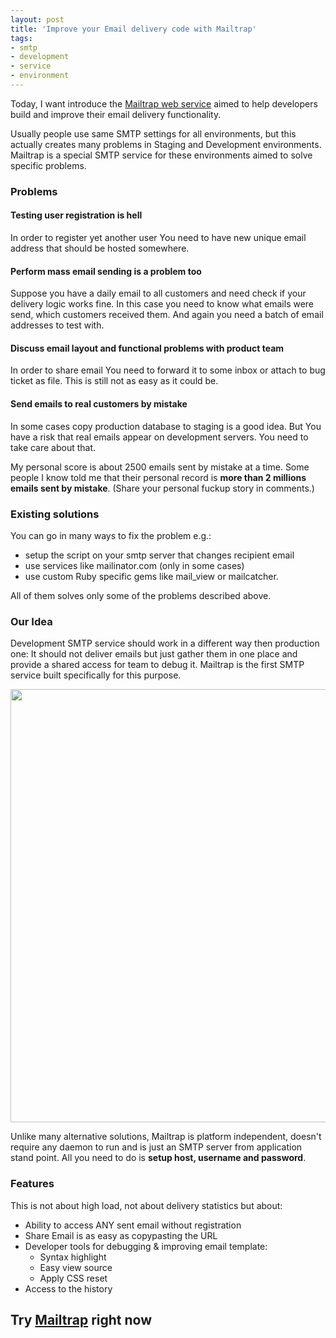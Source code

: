 ```yaml
--- 
layout: post
title: 'Improve your Email delivery code with Mailtrap'
tags: 
- smtp
- development
- service
- environment
---
```


Today, I want introduce the <a href="http://mailtrap.io">Mailtrap web service</a> aimed to help developers build and improve their email delivery functionality. 

Usually people use same SMTP settings for all environments, but this actually creates many problems in Staging and Development environments. Mailtrap is a special SMTP service for these environments aimed to solve specific problems.
<!--more-->

### Problems 


#### Testing user registration is hell

In order to register yet another user You need to have new unique email address that should be hosted somewhere.

#### Perform mass email sending is a problem too

Suppose you have a daily email to all customers and need check if your delivery logic works fine. In this case you need to know what emails were send, which customers received them. And again you need a batch of email addresses to test with.

#### Discuss email layout and functional problems with product team

In order to share email You need to forward it to some inbox or attach to bug ticket as file. This is still not as easy as it could be.

#### Send emails to real customers by mistake

In some cases copy production database to staging is a good idea. But You have a risk that real emails appear on development servers. You need to take care about that.

My personal score is about 2500 emails sent by mistake at a time.
Some people I know told me that their personal record is **more than 2 millions emails sent by mistake**.
(Share your personal fuckup story in comments.)

### Existing solutions

You can go in many ways to fix the problem e.g.: 

* setup the script on your smtp server that changes recipient email
* use services like mailinator.com (only in some cases)
* use custom Ruby specific gems like mail\_view or mailcatcher. 

All of them solves only some of the problems described above.

### Our Idea

Development SMTP service should work in a different way then production one: It should not deliver emails but just gather them in one place and provide a shared access for team to debug it. Mailtrap is the first SMTP service built specifically for this purpose. 

<img src="http://mailtrap.io/assets/marketing/banner-cfb4ba4d680e3d51ed5d08641b8501b7.png" style="width: 693px"/>

Unlike many alternative solutions, Mailtrap is platform independent, doesn't require any daemon to run and is just an SMTP server from application stand point.  All you need to do is **setup host, username and password**.


### Features

This is not about high load, not about delivery statistics but about:

* Ability to access ANY sent email without registration
* Share Email is as easy as copypasting the URL
* Developer tools for debugging & improving email template:
  * Syntax highlight
  * Easy view source
  * Apply CSS reset
* Access to the history


## Try [Mailtrap](http://mailtrap.io) right now

